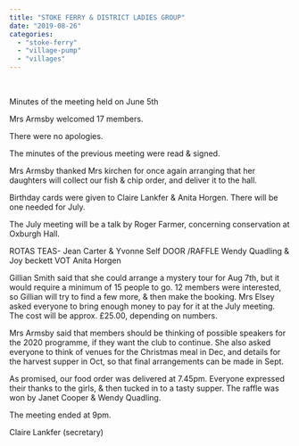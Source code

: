 ```yaml
---
title: "STOKE FERRY & DISTRICT LADIES GROUP"
date: "2019-08-26"
categories: 
  - "stoke-ferry"
  - "village-pump"
  - "villages"
---
```


 

Minutes of the meeting held on June 5th

Mrs Armsby welcomed 17 members.

There were no apologies.

The minutes of the previous meeting were read & signed.

Mrs Armsby thanked Mrs kirchen for once again arranging that her daughters will collect our fish & chip order, and deliver it to the hall.

Birthday cards were given to Claire Lankfer & Anita Horgen. There will be one needed for July.

The July meeting will be a talk by Roger Farmer, concerning conservation at Oxburgh Hall.

ROTAS TEAS- Jean Carter & Yvonne Self DOOR /RAFFLE Wendy Quadling & Joy beckett VOT Anita Horgen

Gillian Smith said that she could arrange a mystery tour for Aug 7th, but it would require a minimum of 15 people to go. 12 members were interested, so Gillian will try to find a few more, & then make the booking. Mrs Elsey asked everyone to bring enough money to pay for it at the July meeting. The cost will be approx. £25.00, depending on numbers.

Mrs Armsby said that members should be thinking of possible speakers for the 2020 programme, if they want the club to continue. She also asked everyone to think of venues for the Christmas meal in Dec, and details for the harvest supper in Oct, so that final arrangements can be made in Sept.

As promised, our food order was delivered at 7.45pm. Everyone expressed their thanks to the girls, & then tucked in to a tasty supper. The raffle was won by Janet Cooper & Wendy Quadling.

The meeting ended at 9pm.

Claire Lankfer (secretary)
